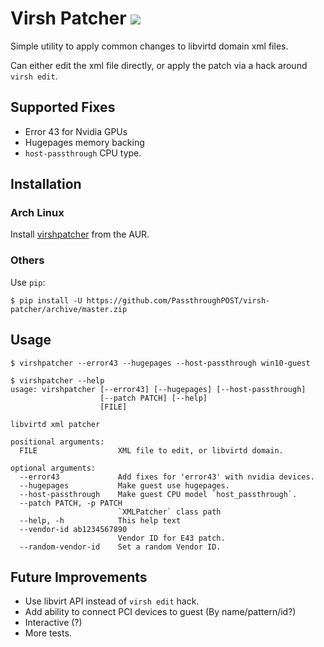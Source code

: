 Virsh Patcher ![](https://travis-ci.org/PassthroughPOST/virsh-patcher.svg?branch=master)
===================

Simple utility to apply common changes to libvirtd domain xml files.

Can either edit the xml file directly, or apply the patch via a hack around `virsh edit`.


Supported Fixes
-------------------

 * Error 43 for Nvidia GPUs
 * Hugepages memory backing
 * `host-passthrough` CPU type.

Installation
---------------

### Arch Linux
Install [virshpatcher](https://aur.archlinux.org/packages/virshpatcher/) from the AUR.

### Others
Use `pip`:

```
$ pip install -U https://github.com/PassthroughPOST/virsh-patcher/archive/master.zip
```


Usage
------

```
$ virshpatcher --error43 --hugepages --host-passthrough win10-guest
```

```
$ virshpatcher --help
usage: virshpatcher [--error43] [--hugepages] [--host-passthrough]
                    [--patch PATCH] [--help]
                    [FILE]

libvirtd xml patcher

positional arguments:
  FILE                  XML file to edit, or libvirtd domain.

optional arguments:
  --error43             Add fixes for 'error43' with nvidia devices.
  --hugepages           Make guest use hugepages.
  --host-passthrough    Make guest CPU model `host_passthrough`.
  --patch PATCH, -p PATCH
                        `XMLPatcher` class path
  --help, -h            This help text
  --vendor-id ab1234567890
                        Vendor ID for E43 patch.
  --random-vendor-id    Set a random Vendor ID.

```

Future Improvements
-----------------------

 * Use libvirt API instead of `virsh edit` hack.
 * Add ability to connect PCI devices to guest (By name/pattern/id?)
 * Interactive (?)
 * More tests.
